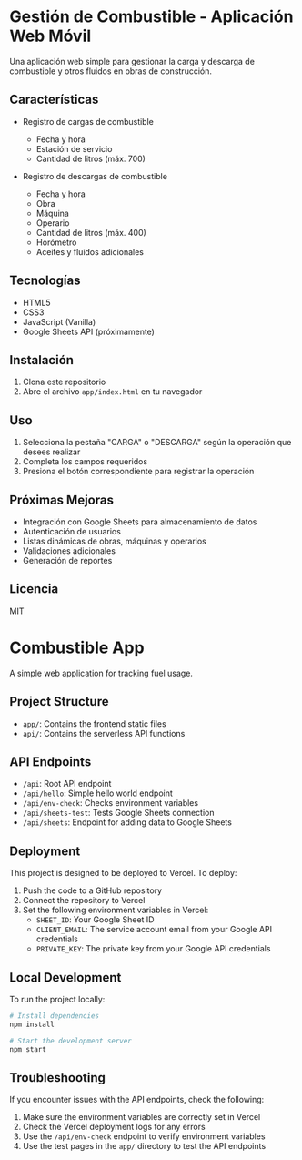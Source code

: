 # Gestión de Combustible - Aplicación Web Móvil

Una aplicación web simple para gestionar la carga y descarga de combustible y otros fluidos en obras de construcción.

## Características

- Registro de cargas de combustible
  - Fecha y hora
  - Estación de servicio
  - Cantidad de litros (máx. 700)

- Registro de descargas de combustible
  - Fecha y hora
  - Obra
  - Máquina
  - Operario
  - Cantidad de litros (máx. 400)
  - Horómetro
  - Aceites y fluidos adicionales

## Tecnologías

- HTML5
- CSS3
- JavaScript (Vanilla)
- Google Sheets API (próximamente)

## Instalación

1. Clona este repositorio
2. Abre el archivo `app/index.html` en tu navegador

## Uso

1. Selecciona la pestaña "CARGA" o "DESCARGA" según la operación que desees realizar
2. Completa los campos requeridos
3. Presiona el botón correspondiente para registrar la operación

## Próximas Mejoras

- Integración con Google Sheets para almacenamiento de datos
- Autenticación de usuarios
- Listas dinámicas de obras, máquinas y operarios
- Validaciones adicionales
- Generación de reportes

## Licencia

MIT 

# Combustible App

A simple web application for tracking fuel usage.

## Project Structure

- `app/`: Contains the frontend static files
- `api/`: Contains the serverless API functions

## API Endpoints

- `/api`: Root API endpoint
- `/api/hello`: Simple hello world endpoint
- `/api/env-check`: Checks environment variables
- `/api/sheets-test`: Tests Google Sheets connection
- `/api/sheets`: Endpoint for adding data to Google Sheets

## Deployment

This project is designed to be deployed to Vercel. To deploy:

1. Push the code to a GitHub repository
2. Connect the repository to Vercel
3. Set the following environment variables in Vercel:
   - `SHEET_ID`: Your Google Sheet ID
   - `CLIENT_EMAIL`: The service account email from your Google API credentials
   - `PRIVATE_KEY`: The private key from your Google API credentials

## Local Development

To run the project locally:

```bash
# Install dependencies
npm install

# Start the development server
npm start
```

## Troubleshooting

If you encounter issues with the API endpoints, check the following:

1. Make sure the environment variables are correctly set in Vercel
2. Check the Vercel deployment logs for any errors
3. Use the `/api/env-check` endpoint to verify environment variables
4. Use the test pages in the `app/` directory to test the API endpoints 
